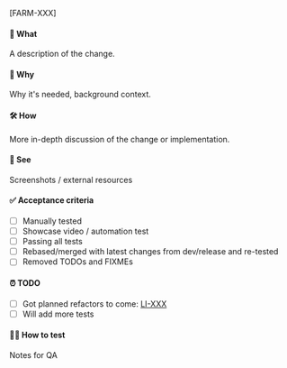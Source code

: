 [FARM-XXX]

#### 📲 What

A description of the change.

#### 🤔 Why
		
Why it's needed, background context.
		
#### 🛠 How
		
More in-depth discussion of the change or implementation.

#### 👀 See
		
Screenshots / external resources
		 
#### ✅ Acceptance criteria

- [ ] Manually tested
- [ ] Showcase video / automation test
- [ ] Passing all tests
- [ ] Rebased/merged with latest changes from dev/release and re-tested
- [ ] Removed TODOs and FIXMEs

#### ⏰ TODO

- [ ] Got planned refactors to come: [LI-XXX](https://lunadisco.atlassian.net/browse/LI-XXX)
- [ ] Will add more tests

#### 🕵️‍♂️ How to test

Notes for QA
